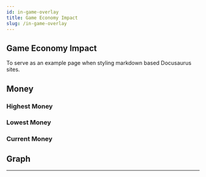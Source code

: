 ```yaml
---
id: in-game-overlay
title: Game Economy Impact
slug: /in-game-overlay
---
```


## Game Economy Impact

To serve as an example page when styling markdown based Docusaurus sites.

## Money

### Highest Money

### Lowest Money

### Current Money

## Graph

---
